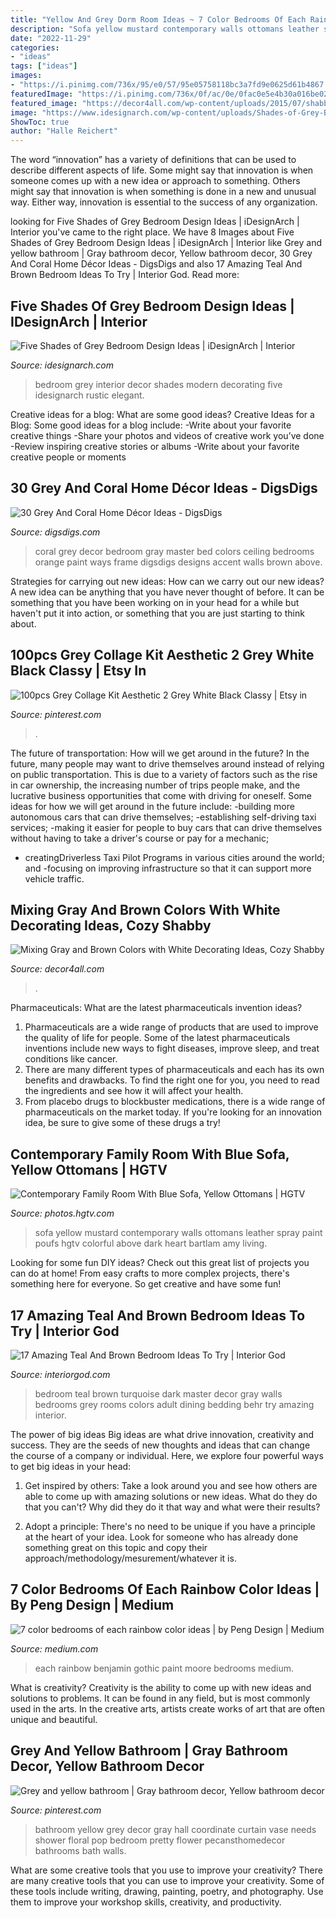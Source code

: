 ```yaml
---
title: "Yellow And Grey Dorm Room Ideas ~ 7 Color Bedrooms Of Each Rainbow Color Ideas"
description: "Sofa yellow mustard contemporary walls ottomans leather spray paint poufs hgtv colorful above dark heart bartlam amy living"
date: "2022-11-29"
categories:
- "ideas"
tags: ["ideas"]
images:
- "https://i.pinimg.com/736x/95/e0/57/95e05758118bc3a7fd9e0625d61b4867.jpg"
featuredImage: "https://i.pinimg.com/736x/0f/ac/0e/0fac0e5e4b30a016be02db32da58052a--hall-bathroom-bathroom-stuff.jpg"
featured_image: "https://decor4all.com/wp-content/uploads/2015/07/shabby-chic-ideas-vintage-style-13.jpg"
image: "https://www.idesignarch.com/wp-content/uploads/Shades-of-Grey-Bedroom-Interior-Decor_5.jpg"
ShowToc: true
author: "Halle Reichert"
---
```



The word “innovation” has a variety of definitions that can be used to describe different aspects of life. Some might say that innovation is when someone comes up with a new idea or approach to something. Others might say that innovation is when something is done in a new and unusual way. Either way, innovation is essential to the success of any organization.

	

		
looking for Five Shades of Grey Bedroom Design Ideas | iDesignArch | Interior you've came to the right place. We have 8 Images about Five Shades of Grey Bedroom Design Ideas | iDesignArch | Interior like Grey and yellow bathroom | Gray bathroom decor, Yellow bathroom decor, 30 Grey And Coral Home Décor Ideas - DigsDigs and also 17 Amazing Teal And Brown Bedroom Ideas To Try | Interior God. Read more:
		
    
## Five Shades Of Grey Bedroom Design Ideas | IDesignArch | Interior

<img loading=lazy src="https://www.idesignarch.com/wp-content/uploads/Shades-of-Grey-Bedroom-Interior-Decor_5.jpg" onerror="this.onerror=null;this.src='https://tse2.mm.bing.net/th?id=OIP.tE-S_Zn7lQ745rPyMSMLNwHaJ4&amp;pid=15.1';" alt="Five Shades of Grey Bedroom Design Ideas | iDesignArch | Interior">

_Source: idesignarch.com_

>bedroom grey interior decor shades modern decorating five idesignarch rustic elegant. 

	

Creative ideas for a blog: What are some good ideas?
Creative Ideas for a Blog:
Some good ideas for a blog include: 
-Write about your favorite creative things 
-Share your photos and videos of creative work you’ve done 
-Review inspiring creative stories or albums 
-Write about your favorite creative people or moments

    
## 30 Grey And Coral Home Décor Ideas - DigsDigs

<img loading=lazy src="http://www.digsdigs.com/photos/grey-and-coral-home-decor-ideas-28-554x681.jpg" onerror="this.onerror=null;this.src='https://tse4.mm.bing.net/th?id=OIP.K5KcgHF5U9md7EQE4Dk2XgHaJG&amp;pid=15.1';" alt="30 Grey And Coral Home Décor Ideas - DigsDigs">

_Source: digsdigs.com_

>coral grey decor bedroom gray master bed colors ceiling bedrooms orange paint ways frame digsdigs designs accent walls brown above. 

	

Strategies for carrying out new ideas: How can we carry out our new ideas?
A new idea can be anything that you have never thought of before. It can be something that you have been working on in your head for a while but haven't put it into action, or something that you are just starting to think about.

    
## 100pcs Grey Collage Kit Aesthetic 2 Grey White Black Classy | Etsy In

<img loading=lazy src="https://i.pinimg.com/736x/95/e0/57/95e05758118bc3a7fd9e0625d61b4867.jpg" onerror="this.onerror=null;this.src='https://tse4.mm.bing.net/th?id=OIP.udSrAQnj7Rd3J4ZTLn25bgHaLE&amp;pid=15.1';" alt="100pcs Grey Collage Kit Aesthetic 2 Grey White Black Classy | Etsy in">

_Source: pinterest.com_

>. 

	

The future of transportation: How will we get around in the future?
In the future, many people may want to drive themselves around instead of relying on public transportation. This is due to a variety of factors such as the rise in car ownership, the increasing number of trips people make, and the lucrative business opportunities that come with driving for oneself. 
Some ideas for how we will get around in the future include: 
-building more autonomous cars that can drive themselves; 
-establishing self-driving taxi services; 
-making it easier for people to buy cars that can drive themselves without having to take a driver's course or pay for a mechanic; 
- creatingDriverless Taxi Pilot Programs in various cities around the world; and 
-focusing on improving infrastructure so that it can support more vehicle traffic.

    
## Mixing Gray And Brown Colors With White Decorating Ideas, Cozy Shabby

<img loading=lazy src="https://decor4all.com/wp-content/uploads/2015/07/shabby-chic-ideas-vintage-style-13.jpg" onerror="this.onerror=null;this.src='https://tse4.mm.bing.net/th?id=OIP.ZaVv5DIX_WuPl_QrBjOVqwHaJ3&amp;pid=15.1';" alt="Mixing Gray and Brown Colors with White Decorating Ideas, Cozy Shabby">

_Source: decor4all.com_

>. 

	

Pharmaceuticals: What are the latest pharmaceuticals invention ideas?
1. Pharmaceuticals are a wide range of products that are used to improve the quality of life for people. Some of the latest pharmaceuticals inventions include new ways to fight diseases, improve sleep, and treat conditions like cancer.
2. There are many different types of pharmaceuticals and each has its own benefits and drawbacks. To find the right one for you, you need to read the ingredients and see how it will affect your health.
3. From placebo drugs to blockbuster medications, there is a wide range of pharmaceuticals on the market today. If you're looking for an innovation idea, be sure to give some of these drugs a try!

    
## Contemporary Family Room With Blue Sofa, Yellow Ottomans | HGTV

<img loading=lazy src="https://hgtvhome.sndimg.com/content/dam/images/hgtv/fullset/2018/6/22/1/IO_Jenn-Feldman_Pelham_1.jpg.rend.hgtvcom.966.1449.suffix/1529691853375.jpeg" onerror="this.onerror=null;this.src='https://tse1.mm.bing.net/th?id=OIP.Qziwnxko0WCikTkYsvpuswHaLH&amp;pid=15.1';" alt="Contemporary Family Room With Blue Sofa, Yellow Ottomans | HGTV">

_Source: photos.hgtv.com_

>sofa yellow mustard contemporary walls ottomans leather spray paint poufs hgtv colorful above dark heart bartlam amy living. 

	

Looking for some fun DIY ideas? Check out this great list of projects you can do at home! From easy crafts to more complex projects, there's something here for everyone. So get creative and have some fun!

    
## 17 Amazing Teal And Brown Bedroom Ideas To Try | Interior God

<img loading=lazy src="http://interiorgod.com/wp-content/uploads/2016/11/Brown-Teal-Master-Bedroom.jpg" onerror="this.onerror=null;this.src='https://tse2.mm.bing.net/th?id=OIP.JIsJaYAyTWO8gQWokkk5vwHaLH&amp;pid=15.1';" alt="17 Amazing Teal And Brown Bedroom Ideas To Try | Interior God">

_Source: interiorgod.com_

>bedroom teal brown turquoise dark master decor gray walls bedrooms grey rooms colors adult dining bedding behr try amazing interior. 

	

The power of big ideas
Big ideas are what drive innovation, creativity and success. They are the seeds of new thoughts and ideas that can change the course of a company or individual. Here, we explore four powerful ways to get big ideas in your head:
1. Get inspired by others: Take a look around you and see how others are able to come up with amazing solutions or new ideas. What do they do that you can't? Why did they do it that way and what were their results?

2. Adopt a principle: There's no need to be unique if you have a principle at the heart of your idea. Look for someone who has already done something great on this topic and copy their approach/methodology/mesurement/whatever it is.

    
## 7 Color Bedrooms Of Each Rainbow Color Ideas | By Peng Design | Medium

<img loading=lazy src="https://miro.medium.com/max/2742/1*z2iYGz1scrZsDknxhAe1CQ.jpeg" onerror="this.onerror=null;this.src='https://tse2.mm.bing.net/th?id=OIP.G11pOp5zY1dfIxZOxNrcGwHaFZ&amp;pid=15.1';" alt="7 color bedrooms of each rainbow color ideas | by Peng Design | Medium">

_Source: medium.com_

>each rainbow benjamin gothic paint moore bedrooms medium. 

	

What is creativity?
Creativity is the ability to come up with new ideas and solutions to problems. It can be found in any field, but is most commonly used in the arts. In the creative arts, artists create works of art that are often unique and beautiful.

    
## Grey And Yellow Bathroom | Gray Bathroom Decor, Yellow Bathroom Decor

<img loading=lazy src="https://i.pinimg.com/736x/0f/ac/0e/0fac0e5e4b30a016be02db32da58052a--hall-bathroom-bathroom-stuff.jpg" onerror="this.onerror=null;this.src='https://tse3.mm.bing.net/th?id=OIP.YVfkPuvEE2XxCpCWaKiOXwHaJ3&amp;pid=15.1';" alt="Grey and yellow bathroom | Gray bathroom decor, Yellow bathroom decor">

_Source: pinterest.com_

>bathroom yellow grey decor gray hall coordinate curtain vase needs shower floral pop bedroom pretty flower pecansthomedecor bathrooms bath walls. 

	

What are some creative tools that you use to improve your creativity?
There are many creative tools that you can use to improve your creativity. Some of these tools include writing, drawing, painting, poetry, and photography. Use them to improve your workshop skills, creativity, and productivity.

